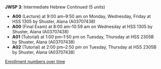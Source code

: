 **JWSP 3**: Intermediate Hebrew Continued (5 units)

- **A00** (Lecture) at 9:00 am–9:50 am on Monday, Wednesday, Friday at HSS 1305 by Shuster, Alana (A03707438)
- **A00** (Final Exam) at 8:00 am–10:59 am on Wednesday at HSS 1305 by Shuster, Alana (A03707438)
- **A01** (Tutorial) at 1:00 pm–1:50 pm on Tuesday, Thursday at HSS 2305B by Shuster, Alana (A03707438)
- **A02** (Tutorial) at 2:00 pm–2:50 pm on Tuesday, Thursday at HSS 2305B by Shuster, Alana (A03707438)

[Enrollment numbers over time](./JWSP3.tsv)
